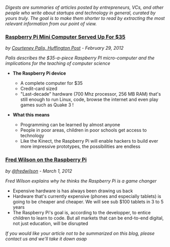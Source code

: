 *Digests are summaries of articles posted by entrepreneurs, VCs, and
other people who write about startups and technology in general, curated
by yours truly. The goal is to make them shorter to read by extracting the most relevant
information from our point of view.*









### [Raspberry Pi Mini Computer Served Up For $35](http://www.huffingtonpost.com/2012/02/29/raspberry-pi_n_1310441.html "Source")
*by [Courteney Palis, Huffington Post](http://www.huffingtonpost.com/courteney-palis) - February 29, 2012*


*Palis describes the $35-a-piece Raspberry PI micro-computer and the
implications for the teaching of computer science*

* **The Raspberry Pi device**
  * A complete computer for $35
  * Credit-card sized
  * "Last-decade" hardware (700 Mhz processor, 256 MB RAM) that's still
enough to run Linux, code, browse the internet and even play games such
as Quake 3 !

* **What this means**
  * Programming can be learned by almost anyone
  * People in poor areas, children in poor schools get access to technology
  * Like the Kinect, the Raspberry Pi will enable hackers to build ever
more impressive prototypes, the possibilities are endless



### [Fred Wilson on the Raspberry Pi](http://www.avc.com/a_vc/2012/03/raspberry-pi.html "Source")
*by [@fredwilson](https://twitter.com/#!/fredwilson) - March 1, 2012*


*Fred Wilson explains why he thinks the Raspberry Pi is a game changer*

* Expensive hardware is has always been drawing us back
* Hardware that's currently expensive (phones and especially tablets)
is going to be cheaper and cheaper. We will see sub $100 tablets in 3 to
5 years
* The Raspberry Pi's goal is, according to the developper, to entice
children to learn to code. But all markets that can be end-to-end
digital, not just education, will be disrupted




*If you would like your article not to be summarized on this blog,
please contact us and we'll take it down
asap*
